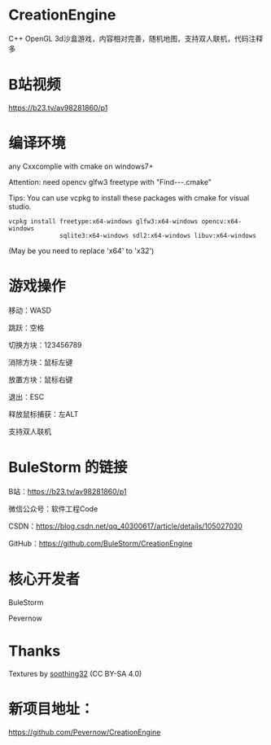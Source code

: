 # CreationEngine
C++ OpenGL 3d沙盒游戏，内容相对完善，随机地图，支持双人联机，代码注释多

# B站视频
https://b23.tv/av98281860/p1

# 编译环境
any Cxxcomplie with cmake on windows7+

Attention: need opencv glfw3 freetype with "Find---.cmake"

Tips: You can use vcpkg to install these packages with cmake for visual studio.

```shell
vcpkg install freetype:x64-windows glfw3:x64-windows opencv:x64-windows
              sqlite3:x64-windows sdl2:x64-windows libuv:x64-windows
```

(May be you need to replace 'x64' to 'x32')

# 游戏操作
移动：WASD

跳跃：空格

切换方块：123456789

消除方块：鼠标左键

放置方块：鼠标右键

退出：ESC

释放鼠标捕获：左ALT

支持双人联机

# BuleStorm 的链接
B站：https://b23.tv/av98281860/p1

微信公众号：软件工程Code

CSDN：https://blog.csdn.net/qq_40300617/article/details/105027030

GitHub：https://github.com/BuleStorm/CreationEngine

# 核心开发者
BuleStorm 

Pevernow

# Thanks
Textures by [soothing32](https://content.minetest.net/packages/Zughy/soothing32/) (CC BY-SA 4.0)

# 新项目地址：
https://github.com/Pevernow/CreationEngine
